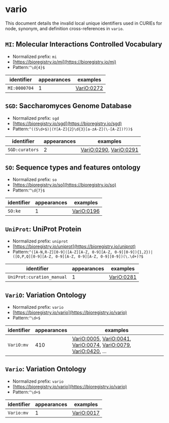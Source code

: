 # vario

This document details the invalid local unique identifiers used in CURIEs
for node, synonym, and definition cross-references in `vario`.


## `MI`: Molecular Interactions Controlled Vocabulary

- Normalized prefix: `mi`
- [https://bioregistry.io/mi](https://bioregistry.io/mi)
- Pattern:`^\d{4}$`

| identifier   |   appearances | examples                                        |
|--------------|---------------|-------------------------------------------------|
| `MI:0000704` |             1 | [VariO:0272](https://bioregistry.io/VariO:0272) |

## `SGD`: Saccharomyces Genome Database

- Normalized prefix: `sgd`
- [https://bioregistry.io/sgd](https://bioregistry.io/sgd)
- Pattern:`^((S\d+$)|(Y[A-Z]{2}\d{3}[a-zA-Z](\-[A-Z])?))$`

| identifier     |   appearances | examples                                                                                         |
|----------------|---------------|--------------------------------------------------------------------------------------------------|
| `SGD:curators` |             2 | [VariO:0290](https://bioregistry.io/VariO:0290), [VariO:0291](https://bioregistry.io/VariO:0291) |

## `SO`: Sequence types and features ontology

- Normalized prefix: `so`
- [https://bioregistry.io/so](https://bioregistry.io/so)
- Pattern:`^\d{7}$`

| identifier   |   appearances | examples                                        |
|--------------|---------------|-------------------------------------------------|
| `SO:ke`      |             1 | [VariO:0196](https://bioregistry.io/VariO:0196) |

## `UniProt`: UniProt Protein

- Normalized prefix: `uniprot`
- [https://bioregistry.io/uniprot](https://bioregistry.io/uniprot)
- Pattern:`^([A-N,R-Z][0-9]([A-Z][A-Z, 0-9][A-Z, 0-9][0-9]){1,2})|([O,P,Q][0-9][A-Z, 0-9][A-Z, 0-9][A-Z, 0-9][0-9])(\.\d+)?$`

| identifier                |   appearances | examples                                        |
|---------------------------|---------------|-------------------------------------------------|
| `UniProt:curation_manual` |             1 | [VariO:0281](https://bioregistry.io/VariO:0281) |

## `VariO`: Variation Ontology

- Normalized prefix: `vario`
- [https://bioregistry.io/vario](https://bioregistry.io/vario)
- Pattern:`^\d+$`

| identifier   |   appearances | examples                                                                                                                                                                                                                                                 |
|--------------|---------------|----------------------------------------------------------------------------------------------------------------------------------------------------------------------------------------------------------------------------------------------------------|
| `VariO:mv`   |           410 | [VariO:0005](https://bioregistry.io/VariO:0005), [VariO:0041](https://bioregistry.io/VariO:0041), [VariO:0074](https://bioregistry.io/VariO:0074), [VariO:0079](https://bioregistry.io/VariO:0079), [VariO:0420](https://bioregistry.io/VariO:0420), ... |

## `Vario`: Variation Ontology

- Normalized prefix: `vario`
- [https://bioregistry.io/vario](https://bioregistry.io/vario)
- Pattern:`^\d+$`

| identifier   |   appearances | examples                                        |
|--------------|---------------|-------------------------------------------------|
| `Vario:mv`   |             1 | [VariO:0017](https://bioregistry.io/VariO:0017) |

